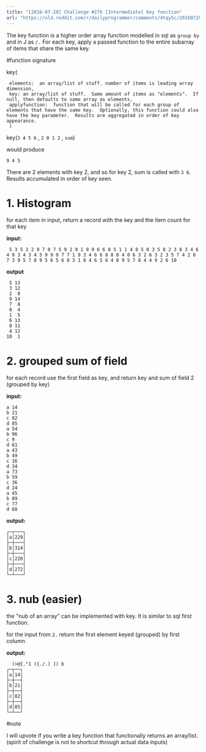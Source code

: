 ```yaml
---
title: "[2016-07-20] Challenge #276 [Intermediate] Key function"
url: "https://old.reddit.com/r/dailyprogrammer/comments/4tqy5c/20160720_challenge_276_intermediate_key_function/"
---
```


The key function is a higher order array function modelled in sql as `group by` and in J as `/.`  For each key, apply a passed function to the entire subarray of items that share the same key.

#function signature

key(

     elements:  an array/list of stuff. number of items is leading array dimension,
     key: an array/list of stuff.  Same amount of items as "elements".  If null, then defaults to same array as elements,
     applyfunction:  function that will be called for each group of elements that have the same key.  Optionally, this function could also have the key parameter.  Results are aggregated in order of key appearance.
     )

key(`3 4 5 6` , `2 0 1 2` , `sum`)

would produce

`9 4 5`

There are 2 elements with key 2, and so for key 2, sum is called with `3 6`.  Results accumulated in order of key seen.

# 1. Histogram

for each item in input, return a record with the key and the item count for that key

**input:**

     5 3 5 2 2 9 7 0 7 5 9 2 9 1 9 9 6 6 8 5 1 1 4 8 5 0 3 5 8 2 3 8 3 4 6 4 9 3 4 3 4 5 9 9 9 7 7 1 9 3 4 6 6 8 8 0 4 0 6 3 2 6 3 2 3 5 7 4 2 6 7 3 9 5 7 8 9 5 6 5 6 8 3 1 8 4 6 5 6 4 8 9 5 7 8 4 4 9 2 6 10

**output** 

     5 13
     3 12
     2  8
     9 14
     7  8
     0  4
     1  5
     6 13
     8 11
     4 12
    10  1


# 2. grouped sum of field

for each record use the first field as key, and return key and sum of field 2 (grouped by key)

**input:**

    a 14
    b 21
    c 82
    d 85
    a 54
    b 96
    c 9 
    d 61
    a 43
    b 49
    c 16
    d 34
    a 73
    b 59
    c 36
    d 24
    a 45
    b 89
    c 77
    d 68

**output:**

    ┌─┬───┐
    │a│229│
    ├─┼───┤
    │b│314│
    ├─┼───┤
    │c│220│
    ├─┼───┤
    │d│272│
    └─┴───┘


# 3. nub (easier)

the "nub of an array" can be implemented with key.  It is similar to sql first function. 

for the input from `2.` return the first element keyed (grouped) by first column

**output:**

      (>@{."1 ({./.) ]) b
    ┌─┬──┐
    │a│14│
    ├─┼──┤
    │b│21│
    ├─┼──┤
    │c│82│
    ├─┼──┤
    │d│85│
    └─┴──┘

#note

I will upvote if you write a key function that functionally returns an array/list.  (spirit of challenge is not to shortcut through actual data inputs)